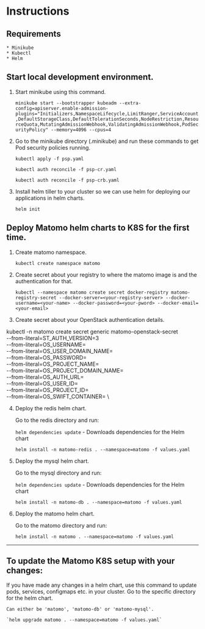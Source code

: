 # Instructions

## Requirements

    * Minikube
    * Kubectl
    * Helm

## Start local development environment.

1. Start minikube using this command.

    `minikube start --bootstrapper kubeadm --extra-config=apiserver.enable-admission-plugins="Initializers,NamespaceLifecycle,LimitRanger,ServiceAccount,DefaultStorageClass,DefaultTolerationSeconds,NodeRestriction,ResourceQuota,MutatingAdmissionWebhook,ValidatingAdmissionWebhook,PodSecurityPolicy" --memory=4096 --cpus=4`

2. Go to the minikube directory (.minikube) and run these commands to get Pod security policies running.
    
    `kubectl apply -f psp.yaml`

    `kubectl auth reconcile -f psp-cr.yaml`

    `kubectl auth reconcile -f psp-crb.yaml`

3. Install helm tiller to your cluster so we can use helm for deploying our applications in helm charts.

    `helm init`


## Deploy Matomo helm charts to K8S for the first time.

1. Create matomo namespace.

    `kubectl create namespace matomo`

2. Create secret about your registry to where the matomo image is and the authentication for that.

    `kubectl --namespace matomo create secret docker-registry matomo-registry-secret --docker-server=<your-registry-server> --docker-username=<your-name> --docker-password=<your-pword> --docker-email=<your-email>`

3. Create secret about your OpenStack authentication details.

kubectl -n matomo create secret generic matomo-openstack-secret \
--from-literal=ST_AUTH_VERSION=3 \
--from-literal=OS_USERNAME=<your-username> \
--from-literal=OS_USER_DOMAIN_NAME=<your-user-domain-name> \
--from-literal=OS_PASSWORD=<your-password> \
--from-literal=OS_PROJECT_NAME=<your-project-name> \
--from-literal=OS_PROJECT_DOMAIN_NAME=<your-project-domain-name> \
--from-literal=OS_AUTH_URL=<your-provider-auth-url> \
--from-literal=OS_USER_ID=<your-user-id> \
--from-literal=OS_PROJECT_ID=<your-project-id> \
--from-literal=OS_SWIFT_CONTAINER=<your-swift-container> \

4. Deploy the redis helm chart.

    Go to the redis directory and run:

    `helm dependencies update` - Downloads dependencies for the Helm chart

    `helm install -n matomo-redis . --namespace=matomo -f values.yaml`

5. Deploy the mysql helm chart.

    Go to the mysql directory and run:

    `helm dependencies update` - Downloads dependencies for the Helm chart

    `helm install -n matomo-db . --namespace=matomo -f values.yaml`

6. Deploy the matomo helm chart.

    Go to the matomo directory and run:

    `helm install -n matomo . --namespace=matomo -f values.yaml`

---

## To update the Matomo K8S setup with your changes:

If you have made any changes in a helm chart, use this command to update pods, services, configmaps etc. in your cluster. Go to the specific directory for the helm chart.

    Can either be 'matomo', 'matomo-db' or 'matomo-mysql'.

    `helm upgrade matomo . --namespace=matomo -f values.yaml`